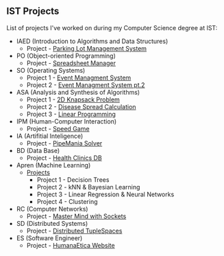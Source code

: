 ## IST Projects
List of projects I've worked on during my Computer Science degree at IST:

- IAED (Introduction to Algorithms and Data Structures)
  - Project - [Parking Lot Management System](https://github.com/lara-gfaria/iaed-proj)
- PO (Object-oriented Programming)
  - Project - [Spreadsheet Manager](https://github.com/lara-gfaria/po-proj)
- SO (Operating Systems)
  - Project 1 - [Event Managment System](https://github.com/lara-gfaria/so-proj1)
  - Project 2 - [Event Managment System pt.2](https://github.com/lara-gfaria/so-proj2)
- ASA (Analysis and Synthesis of Algorithms)
  - Project 1 - [2D Knapsack Problem](https://github.com/lara-gfaria/asa-proj1)
  - Project 2 - [Disease Spread Calculation](https://github.com/lara-gfaria/asa-proj2)
  - Project 3 - [Linear Programming](https://github.com/lara-gfaria/asa-proj3)
- IPM (Human-Computer Interaction)
  - Project - [Speed Game](https://github.com/lara-gfaria/ipm-proj)
- IA (Artifitial Inteligence)
  - Project - [PipeMania Solver](https://github.com/lara-gfaria/ai-proj)
- BD (Data Base)
  - Project - [Health Clinics DB](https://github.com/lara-gfaria/bd-proj)
- Apren (Machine Learning)
  - [Projects](https://github.com/lara-gfaria/apre-proj)
    - Project 1 - Decision Trees
    - Project 2 - kNN & Bayesian Learning  
    - Project 3 - Linear Regression & Neural Networks
    - Project 4 - Clustering
- RC (Computer Networks)
  - Project - [Master Mind with Sockets](https://github.com/lara-gfaria/rc-proj)
- SD (Distributed Systems)
  - Project - [Distributed TupleSpaces](https://github.com/lara-gfaria/sd-proj)
- ES (Software Engineer)
  - Project - [HumanaEtica Website](https://github.com/lara-gfaria/es-proj)
